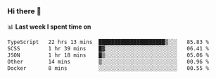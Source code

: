 ### Hi there 👋

<!--
**DBvc/DBvc** is a ✨ _special_ ✨ repository because its `README.md` (this file) appears on your GitHub profile.

Here are some ideas to get you started:

- 🔭 I’m currently working on ...
- 🌱 I’m currently learning ...
- 👯 I’m looking to collaborate on ...
- 🤔 I’m looking for help with ...
- 💬 Ask me about ...
- 📫 How to reach me: ...
- 😄 Pronouns: ...
- ⚡ Fun fact: ...
-->

📊 **Last week I spent time on**
<!--START_SECTION:waka-->

```txt
TypeScript   22 hrs 13 mins  █████████████████████▒░░░   85.83 %
SCSS         1 hr 39 mins    █▓░░░░░░░░░░░░░░░░░░░░░░░   06.41 %
JSON         1 hr 18 mins    █▒░░░░░░░░░░░░░░░░░░░░░░░   05.06 %
Other        14 mins         ▒░░░░░░░░░░░░░░░░░░░░░░░░   00.96 %
Docker       8 mins          ░░░░░░░░░░░░░░░░░░░░░░░░░   00.55 %
```

<!--END_SECTION:waka-->
